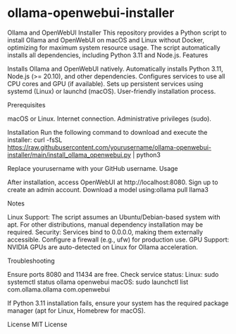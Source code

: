# ollama-openwebui-installer
Ollama and OpenWebUI Installer
This repository provides a Python script to install Ollama and OpenWebUI on macOS and Linux without Docker, optimizing for maximum system resource usage. The script automatically installs all dependencies, including Python 3.11 and Node.js.
Features

Installs Ollama and OpenWebUI natively.
Automatically installs Python 3.11, Node.js (>= 20.10), and other dependencies.
Configures services to use all CPU cores and GPU (if available).
Sets up persistent services using systemd (Linux) or launchd (macOS).
User-friendly installation process.

Prerequisites

macOS or Linux.
Internet connection.
Administrative privileges (sudo).

Installation
Run the following command to download and execute the installer:
curl -fsSL https://raw.githubusercontent.com/yourusername/ollama-openwebui-installer/main/install_ollama_openwebui.py | python3

Replace yourusername with your GitHub username.
Usage

After installation, access OpenWebUI at http://localhost:8080.
Sign up to create an admin account.
Download a model using:ollama pull llama3



Notes

Linux Support: The script assumes an Ubuntu/Debian-based system with apt. For other distributions, manual dependency installation may be required.
Security: Services bind to 0.0.0.0, making them externally accessible. Configure a firewall (e.g., ufw) for production use.
GPU Support: NVIDIA GPUs are auto-detected on Linux for Ollama acceleration.

Troubleshooting

Ensure ports 8080 and 11434 are free.
Check service status:
Linux: sudo systemctl status ollama openwebui
macOS: sudo launchctl list com.ollama.ollama com.openwebui


If Python 3.11 installation fails, ensure your system has the required package manager (apt for Linux, Homebrew for macOS).

License
MIT License
